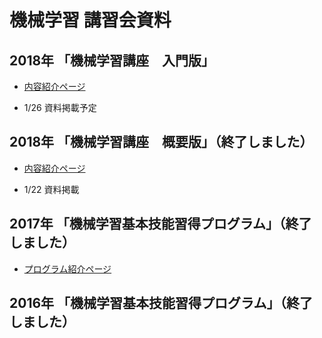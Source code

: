 # 機械学習 講習会資料

## 2018年 「機械学習講座　入門版」

* [内容紹介ページ](https://www.kit.ac.jp/events/events180119/)

* 1/26 資料掲載予定

## 2018年 「機械学習講座　概要版」（終了しました）

* [内容紹介ページ](https://www.kit.ac.jp/events/events180119/)

* 1/22 資料掲載

## 2017年 「機械学習基本技能習得プログラム」（終了しました）

* [プログラム紹介ページ](http://masahiroaraki.github.io/program17a/)

## 2016年 「機械学習基本技能習得プログラム」（終了しました）

